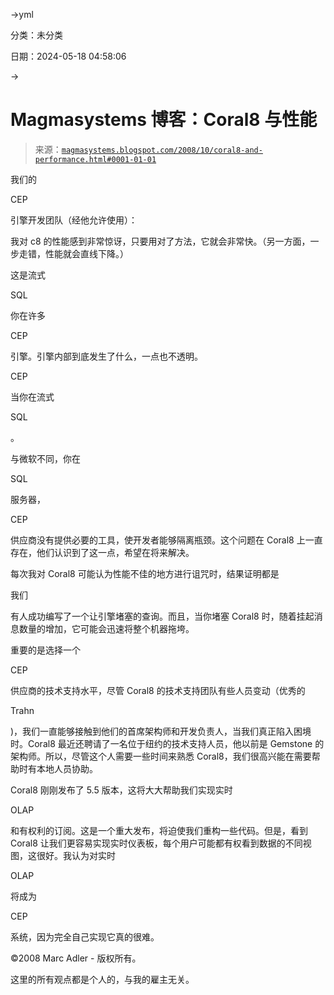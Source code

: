 →yml

分类：未分类

日期：2024-05-18 04:58:06

→

# Magmasystems 博客：Coral8 与性能

> 来源：[`magmasystems.blogspot.com/2008/10/coral8-and-performance.html#0001-01-01`](http://magmasystems.blogspot.com/2008/10/coral8-and-performance.html#0001-01-01)

我们的

CEP

引擎开发团队（经他允许使用）：

我对 c8 的性能感到非常惊讶，只要用对了方法，它就会非常快。（另一方面，一步走错，性能就会直线下降。）

这是流式

SQL

你在许多

CEP

引擎。引擎内部到底发生了什么，一点也不透明。

CEP

当你在流式

SQL

。

与微软不同，你在

SQL

服务器，

CEP

供应商没有提供必要的工具，使开发者能够隔离瓶颈。这个问题在 Coral8 上一直存在，他们认识到了这一点，希望在将来解决。

每次我对 Coral8 可能认为性能不佳的地方进行诅咒时，结果证明都是

我们

有人成功编写了一个让引擎堵塞的查询。而且，当你堵塞 Coral8 时，随着挂起消息数量的增加，它可能会迅速将整个机器拖垮。

重要的是选择一个

CEP

供应商的技术支持水平，尽管 Coral8 的技术支持团队有些人员变动（优秀的

Trahn

)，我们一直能够接触到他们的首席架构师和开发负责人，当我们真正陷入困境时。Coral8 最近还聘请了一名位于纽约的技术支持人员，他以前是 Gemstone 的架构师。所以，尽管这个人需要一些时间来熟悉 Coral8，我们很高兴能在需要帮助时有本地人员协助。

Coral8 刚刚发布了 5.5 版本，这将大大帮助我们实现实时

OLAP

和有权利的订阅。这是一个重大发布，将迫使我们重构一些代码。但是，看到 Coral8 让我们更容易实现实时仪表板，每个用户可能都有权看到数据的不同视图，这很好。我认为对实时

OLAP

将成为

CEP

系统，因为完全自己实现它真的很难。

©2008 Marc Adler - 版权所有。

这里的所有观点都是个人的，与我的雇主无关。
